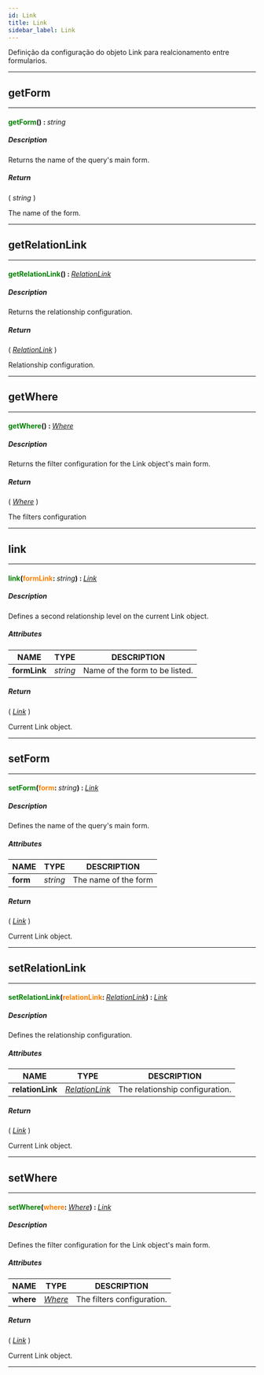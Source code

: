 ```yaml
---
id: Link
title: Link
sidebar_label: Link
---
```


Definição da configuração do objeto Link para realcionamento entre formularios.

---

## getForm

---

#### <span style="color: #008000">getForm</span>() : <span style="font-weight: normal; font-style: italic;">string</span>
##### Description

Returns the name of the query's main form.

##### Return

( _string_ )

The name of the form.

---

## getRelationLink

---

#### <span style="color: #008000">getRelationLink</span>() : <span style="font-weight: normal; font-style: italic;">[RelationLink](../../objects/RelationLink)</span>
##### Description

Returns the relationship configuration.

##### Return

( _[RelationLink](../../objects/RelationLink)_ )

Relationship configuration.

---

## getWhere

---

#### <span style="color: #008000">getWhere</span>() : <span style="font-weight: normal; font-style: italic;">[Where](../../objects/Where)</span>
##### Description

Returns the filter configuration for the Link object's main form.

##### Return

( _[Where](../../objects/Where)_ )

The filters configuration

---

## link

---

#### <span style="color: #008000">link</span>(<span style="color: #FF8000">formLink</span>: <span style="font-weight: normal; font-style: italic;">string</span>) : <span style="font-weight: normal; font-style: italic;">[Link](../../objects/Link)</span>
##### Description

Defines a second relationship level on the current Link object.

##### Attributes

| NAME | TYPE | DESCRIPTION |
|---|---|---|
| **formLink** | _string_ | Name of the form to be listed. |

##### Return

( _[Link](../../objects/Link)_ )

Current Link object.

---

## setForm

---

#### <span style="color: #008000">setForm</span>(<span style="color: #FF8000">form</span>: <span style="font-weight: normal; font-style: italic;">string</span>) : <span style="font-weight: normal; font-style: italic;">[Link](../../objects/Link)</span>
##### Description

Defines the name of the query's main form.

##### Attributes

| NAME | TYPE | DESCRIPTION |
|---|---|---|
| **form** | _string_ | The name of the form |

##### Return

( _[Link](../../objects/Link)_ )

Current Link object.

---

## setRelationLink

---

#### <span style="color: #008000">setRelationLink</span>(<span style="color: #FF8000">relationLink</span>: <span style="font-weight: normal; font-style: italic;">[RelationLink](../../objects/RelationLink)</span>) : <span style="font-weight: normal; font-style: italic;">[Link](../../objects/Link)</span>
##### Description

Defines the relationship configuration.

##### Attributes

| NAME | TYPE | DESCRIPTION |
|---|---|---|
| **relationLink** | _[RelationLink](../../objects/RelationLink)_ | The relationship configuration. |

##### Return

( _[Link](../../objects/Link)_ )

Current Link object.

---

## setWhere

---

#### <span style="color: #008000">setWhere</span>(<span style="color: #FF8000">where</span>: <span style="font-weight: normal; font-style: italic;">[Where](../../objects/Where)</span>) : <span style="font-weight: normal; font-style: italic;">[Link](../../objects/Link)</span>
##### Description

Defines the filter configuration for the Link object's main form.

##### Attributes

| NAME | TYPE | DESCRIPTION |
|---|---|---|
| **where** | _[Where](../../objects/Where)_ | The filters configuration. |

##### Return

( _[Link](../../objects/Link)_ )

Current Link object.

---

